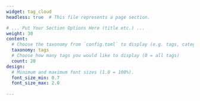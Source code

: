 ```yaml
---
widget: tag_cloud
headless: true  # This file represents a page section.

# ... Put Your Section Options Here (title etc.) ...
weight: 30
content:
  # Choose the taxonomy from `config.toml` to display (e.g. tags, categories)
  taxonomy: tags
  # Choose how many tags you would like to display (0 = all tags)
  count: 20
design:
  # Minimum and maximum font sizes (1.0 = 100%).
  font_size_min: 0.7
  font_size_max: 2.0
    
---
```

